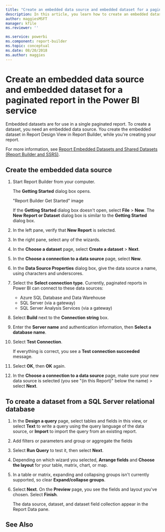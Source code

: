 ```yaml
---
title: "Create an embedded data source and embedded dataset for a paginated report in the Power BI service | Microsoft Docs"
description: In this article, you learn how to create an embedded dataset in a paginated report in the Power BI service.
author: maggiesMSFT
manager: kfile
ms.reviewer: ''

ms.service: powerbi
ms.component: report-builder
ms.topic: conceptual
ms.date: 08/20/2018
ms.author: maggies
---
```

# Create an embedded data source and embedded dataset for a paginated report in the Power BI service
Embedded datasets are for use in a single paginated report. To create a dataset, you need an embedded data source. You create the embedded dataset in Report Design View in Report Builder, while you're creating your report.
  
For more information, see [Report Embedded Datasets and Shared Datasets &#40;Report Builder and SSRS&#41;](../../reporting-services/report-data/report-embedded-datasets-and-shared-datasets-report-builder-and-ssrs.md).  
  
## Create the embedded data source
  
1.  Start Report Builder from your computer.  
  
     The **Getting Started** dialog box opens.  
  
     "Report Builder Get Started" image
  
     If the **Getting Started** dialog box doesn't open, select **File** > **New**. The **New Report or Dataset** dialog box is similar to the **Getting Started** dialog box.  
  
2.  In the left pane, verify that **New Report** is selected.  
  
3.  In the right pane, select any of the wizards. 
  
4.  In the **Choose a dataset** page, select **Create a dataset** > **Next**.  
  
5.  In the **Choose a connection to a data source** page, select **New**.  
  
6. In the **Data Source Properties** dialog box, give the data source a name, using characters and underscores.
  
7.  Select the **Select connection type**. Currently, paginated reports in Power BI can connect to these data sources:
    - Azure SQL Database and Data Warehouse
    - SQL Server (via a gateway)
    - SQL Server Analysis Services (via a gateway)
  
8.  Select **Build** next to the **Connection string** box.  

1. Enter the **Server name** and authentication information, then **Select a database name**.

10. Select **Test Connection**. 

    If everything is correct, you see a **Test connection succeeded** message.

11. Select **OK**, then **OK** again.

1. In the **Choose a connection to a data source** page, make sure your new data source is selected (you see "(in this Report)" below the name) > select **Next**.  
  
  
## To create a dataset from a SQL Server relational database  
  
1. In the **Design a query** page, select tables and fields in this view, or select **Text** to write a query using the query language of the data source, or **Import** to import the query from an existing report.  

2. Add filters or parameters and group or aggregate the fields

1. Select **Run Query** to test it, then select **Next**. 

1. Depending on which wizard you selected, **Arrange fields** and **Choose the layout** for your table, matrix, chart, or map.

5. In a table or matrix, expanding and collapsing groups isn't currently supported, so clear **Expand/collapse groups**.
  
6. Select **Next**. On the **Preview** page, you see the fields and layout you've chosen. Select **Finish**. 
  
   The data source, dataset, and dataset field collection appear in the Report Data pane.  
  
## See Also  

  
